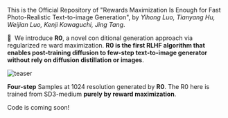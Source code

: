 This is the Official Repository of "Rewards Maximization Is Enough for Fast Photo-Realistic Text-to-image Generation", by *Yihong Luo, Tianyang Hu, Weijian Luo, Kenji Kawaguchi, Jing Tang*. 


🚀  We introduce **R0**, a novel con ditional generation approach via regularized re ward maximization. **R0 is the first RLHF algorithm that enables post-training diffusion to few-step text-to-image generator without rely on diffusion distillation or images**.

![teaser](assets/teaser.jpg)

**Four-step** Samples at 1024 resolution generated by **R0**. The R0 here is trained from SD3-medium **purely by reward maximization**.

Code is coming soon!
